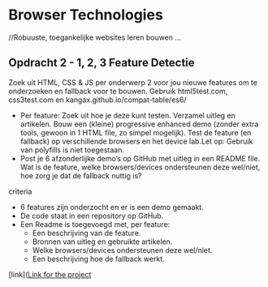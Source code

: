 # Browser Technologies
//Robuuste, toegankelijke websites leren bouwen …

## Opdracht 2 - 1, 2, 3 Feature Detectie
Zoek uit HTML, CSS & JS per onderwerp 2 voor jou nieuwe features om te onderzoeken en fallback voor te bouwen. Gebruik html5test.com, css3test.com en kangax.github.io/compat-table/es6/

- Per feature: Zoek uit hoe je deze kunt testen. Verzamel uitleg en artikelen. Bouw een (kleine) progressive enhanced demo (zonder extra tools, gewoon in 1 HTML file, zo simpel mogelijk). Test de feature (en fallback) op verschillende browsers en het device lab.Let op: Gebruik van polyfills is niet toegestaan.
- Post je 6 afzonderlijke demo’s op GitHub met uitleg in een README file. Wat is de feature, welke browsers/devices ondersteunen deze wel/niet, hoe zorg je dat de fallback nuttig is?

criteria
- 6 features zijn onderzocht en er is een demo gemaakt.
- De code staat in een repository op GitHub.
- Een Readme is toegevoegd met, per feature:
  -	Een beschrijving van de feature.
  -	Bronnen van uitleg en gebruikte artikelen.
  -	Welke browsers/devices ondersteunen deze wel/niet.
  -	Een beschrijving hoe de fallback werkt.

[link]([Link for the project](https://vincentkempers.github.io/browser-technologies/opdracht2/)
